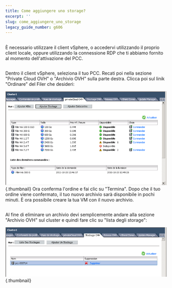 ```yaml
---
title: Come aggiungere uno storage?
excerpt: ''
slug: come_aggiungere_uno_storage
legacy_guide_number: g606
---
```



## 
È necessario utilizzare il client vSphere, o accedervi utilizzando il proprio client locale, oppure utilizzando la connessione
RDP che ti abbiamo fornito al momento dell'attivazione del PCC.


## 
Dentro il client vSphere, seleziona il tuo PCC. Recati poi nella sezione "Private Cloud OVH" o "Archivio OVH" sulla parte destra.
Clicca poi sul linik "Ordinare" del Filer che desideri:

![](images/img_106.jpg){.thumbnail}
Ora conferma l'ordine e fai clic su "Termina". Dopo che il tuo ordine viene confermato, il tuo nuovo archivio sarà disponibile in pochi minuti.
È ora possibile creare la tua VM con il nuovo archivio.


## 
Al fine di eliminare un archivio devi semplicemente andare alla sezione "Archivio OVH" sul cluster e quindi fare clic su "lista degli storage":

![](images/img_107.jpg){.thumbnail}

